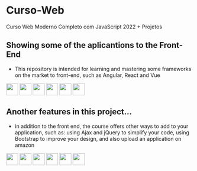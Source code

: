 # Curso-Web
Curso Web Moderno Completo com JavaScript 2022 + Projetos

## Showing some of the aplicantions to the Front-End
- This repository is intended for learning and mastering some frameworks on the market to front-end, such as Angular, React and Vue

<img style="width: 2rem" src="https://cdn.jsdelivr.net/gh/devicons/devicon/icons/html5/html5-original.svg" /> 
<img style="width: 2rem" src="https://cdn.jsdelivr.net/gh/devicons/devicon/icons/css3/css3-original.svg" /> 
<img style="width: 2rem" src="https://cdn.jsdelivr.net/gh/devicons/devicon/icons/javascript/javascript-original.svg" /> 
<img style="width: 2rem"  src="https://cdn.jsdelivr.net/gh/devicons/devicon/icons/angularjs/angularjs-original.svg" /> 
<img style="width: 2rem"  src="https://cdn.jsdelivr.net/gh/devicons/devicon/icons/react/react-original.svg" /> 
<img style="width: 2rem"  src="https://cdn.jsdelivr.net/gh/devicons/devicon/icons/vuejs/vuejs-original.svg" />

## Another features in this project...
- in addition to the front end, the course offers other ways to add to your application, such as: using Ajax and jQuery to simplify your code, using Bootstrap to improve your design, and also upload an application on amazon

<img style="width: 2rem" src="https://cdn.jsdelivr.net/gh/devicons/devicon/icons/nodejs/nodejs-original.svg" /> 
<img style="width: 2rem" src="https://cdn.jsdelivr.net/gh/devicons/devicon/icons/gulp/gulp-plain.svg" /> 
<img style="width: 2rem"   src="https://cdn.jsdelivr.net/gh/devicons/devicon/icons/webpack/webpack-original.svg" /> 
<img style="width: 2rem"  src="https://cdn.jsdelivr.net/gh/devicons/devicon/icons/jquery/jquery-original.svg" /> 
<img style="width: 2rem"   src="https://cdn.jsdelivr.net/gh/devicons/devicon/icons/bootstrap/bootstrap-original.svg" /> 
<img style="width: 2rem"  src="https://cdn.jsdelivr.net/gh/devicons/devicon/icons/express/express-original.svg" />

